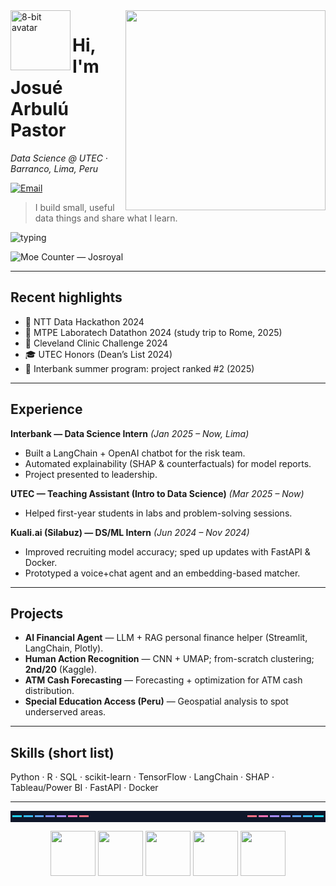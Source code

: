 <!-- Right-side stats card -->
<img align="right" src="https://github-readme-stats.vercel.app/api?username=Josroyal&show_icons=true&hide_title=true&hide_rank=true" width="320" />

<!-- Pixel avatar -->
<img align="left" src="https://api.dicebear.com/7.x/pixel-art/svg?seed=JosueA" width="96" alt="8-bit avatar" />

# Hi, I'm Josué Arbulú Pastor
*Data Science @ UTEC · Barranco, Lima, Peru*

[![Email](https://img.shields.io/badge/Email-josue.arbulu%40utec.edu.pe-1f2937?style=for-the-badge)](mailto:josue.arbulu@utec.edu.pe)

> I build small, useful data things and share what I learn.

<!-- Typing header -->
![typing](https://readme-typing-svg.demolab.com?duration=2600&pause=400&vCenter=true&lines=Data+Science+Student;LLMs+%26+Dashboards;Learning+in+public)

<!-- View counter (Moe Counter) -->
![Moe Counter — Josroyal](https://count.getloli.com/@Josroyal?name=Josroyal&theme=rule34&padding=7&offset=0&align=top&scale=1&pixelated=1&darkmode=auto)

<!-- Contribution snake (enable workflow before using) -->
<!-- ![snake](https://raw.githubusercontent.com/Josroyal/Josroyal/output/snake.svg) -->

---

## Recent highlights
- 🥇 NTT Data Hackathon 2024  
- 🥇 MTPE Laboratech Datathon 2024 (study trip to Rome, 2025)  
- 🥉 Cleveland Clinic Challenge 2024  
- 🎓 UTEC Honors (Dean’s List 2024)  
- 🏅 Interbank summer program: project ranked #2 (2025)

---

## Experience
**Interbank — Data Science Intern** *(Jan 2025 – Now, Lima)*  
- Built a LangChain + OpenAI chatbot for the risk team.  
- Automated explainability (SHAP & counterfactuals) for model reports.  
- Project presented to leadership.

**UTEC — Teaching Assistant (Intro to Data Science)** *(Mar 2025 – Now)*  
- Helped first-year students in labs and problem-solving sessions.

**Kuali.ai (Silabuz) — DS/ML Intern** *(Jun 2024 – Nov 2024)*  
- Improved recruiting model accuracy; sped up updates with FastAPI & Docker.  
- Prototyped a voice+chat agent and an embedding-based matcher.

---

## Projects
- **AI Financial Agent** — LLM + RAG personal finance helper (Streamlit, LangChain, Plotly).  
- **Human Action Recognition** — CNN + UMAP; from-scratch clustering; **2nd/20** (Kaggle).  
- **ATM Cash Forecasting** — Forecasting + optimization for ATM cash distribution.  
- **Special Education Access (Peru)** — Geospatial analysis to spot underserved areas.

---

## Skills (short list)
Python · R · SQL · scikit-learn · TensorFlow · LangChain · SHAP · Tableau/Power BI · FastAPI · Docker

---

<!-- Simple pixel divider footer -->
<p align="center">
  <svg width="680" height="24" viewBox="0 0 340 12" xmlns="http://www.w3.org/2000/svg" shape-rendering="crispEdges">
    <rect width="340" height="12" fill="#0f172a"/>
    <rect x="2" y="5" width="10" height="2" fill="#22d3ee"/>
    <rect x="14" y="5" width="10" height="2" fill="#38bdf8"/>
    <rect x="26" y="5" width="10" height="2" fill="#60a5fa"/>
    <rect x="38" y="5" width="10" height="2" fill="#818cf8"/>
    <rect x="50" y="5" width="10" height="2" fill="#a78bfa"/>
    <rect x="62" y="5" width="10" height="2" fill="#f472b6"/>
    <rect x="74" y="5" width="10" height="2" fill="#fb7185"/>
    <rect x="256" y="5" width="10" height="2" fill="#fb7185"/>
    <rect x="268" y="5" width="10" height="2" fill="#f472b6"/>
    <rect x="280" y="5" width="10" height="2" fill="#a78bfa"/>
    <rect x="292" y="5" width="10" height="2" fill="#818cf8"/>
    <rect x="304" y="5" width="10" height="2" fill="#60a5fa"/>
    <rect x="316" y="5" width="10" height="2" fill="#38bdf8"/>
    <rect x="328" y="5" width="10" height="2" fill="#22d3ee"/>
  </svg>
</p>

<!-- Tiny sprite row -->
<p align="center">
  <img src="https://api.dicebear.com/7.x/pixel-art/svg?seed=A" height="72" />
  <img src="https://api.dicebear.com/7.x/pixel-art/svg?seed=B" height="72" />
  <img src="https://api.dicebear.com/7.x/pixel-art/svg?seed=C" height="72" />
  <img src="https://api.dicebear.com/7.x/pixel-art/svg?seed=D" height="72" />
  <img src="https://api.dicebear.com/7.x/pixel-art/svg?seed=E" height="72" />
</p>

